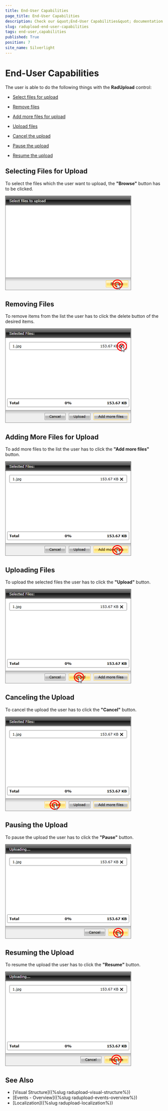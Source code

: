 ```yaml
---
title: End-User Capabilities
page_title: End-User Capabilities
description: Check our &quot;End-User Capabilities&quot; documentation article for the RadUpload {{ site.framework_name }} control.
slug: radupload-end-user-capabilities
tags: end-user,capabilities
published: True
position: 7
site_name: Silverlight
---
```


# End-User Capabilities

The user is able to do the following things with the __RadUpload__ control:

* [Select files for upload](#Selecting_Files_for_Upload)

* [Remove files](#Removing_Files)

* [Add more files for upload](#Adding_More_Files_for_Upload)

* [Upload files](#Uploading_Files)

* [Cancel the upload](#Canceling_the_Upload)

* [Pause the upload](#Pausing_the_Upload)

* [Resume the upload](#Resuming_the_Upload)

## Selecting Files for Upload

To select the files which the user want to upload, the __"Browse"__ button has to be clicked.

![{{ site.framework_name }} RadUpload Browse Button Click](images/RadUpload_End_User_Capabilities_01.png)

## Removing Files

To remove items from the list the user has to click the delete button of the desired items.

![{{ site.framework_name }} RadUpload Delete Button Click](images/RadUpload_End_User_Capabilities_01a.png)

## Adding More Files for Upload

To add more files to the list the user has to click the __"Add more files"__ button.

![{{ site.framework_name }} RadUpload Adding More Files Button Click](images/RadUpload_End_User_Capabilities_02.png)

## Uploading Files

To upload the selected files the user has to click the __"Upload"__ button.

![{{ site.framework_name }} RadUpload Upload Button Click](images/RadUpload_End_User_Capabilities_03.png)

## Canceling the Upload

To cancel the upload the user has to click the __"Cancel"__ button.

![{{ site.framework_name }} RadUpload Cancel Button Click](images/RadUpload_End_User_Capabilities_04.png)

## Pausing the Upload

To pause the upload the user has to click the __"Pause"__ button.

![{{ site.framework_name }} RadUpload Pause Button Click](images/RadUpload_End_User_Capabilities_05.png)

## Resuming the Upload

To resume the upload the user has to click the __"Resume"__ button.

![{{ site.framework_name }} RadUpload Resume Button Click](images/RadUpload_End_User_Capabilities_06.png)

## See Also
 * [Visual Structure]({%slug radupload-visual-structure%})
 * [Events - Overview]({%slug radupload-events-overview%})
 * [Localization]({%slug radupload-localization%})
